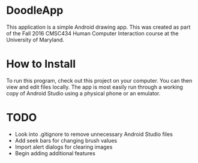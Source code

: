 # DoodleApp

This application is a simple Android drawing app. This was created as part of the Fall 2016 CMSC434 Human Computer Interaction course at the University of Maryland.

# How to Install

To run this program, check out this project on your computer. You can then view and edit files locally.
The app is most easily run through a working copy of Android Studio using a physical phone or an emulator.

# TODO

* Look into .gitignore to remove unnecessary Android Studio files
* Add seek bars for changing brush values
* Import alert dialogs for clearing images
* Begin adding additional features
